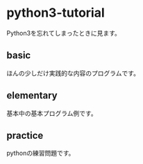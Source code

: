 # python3-tutorial
Python3を忘れてしまったときに見ます。

## basic

ほんの少しだけ実践的な内容のプログラムです。

## elementary

基本中の基本プログラム例です。

## practice

pythonの練習問題です。
